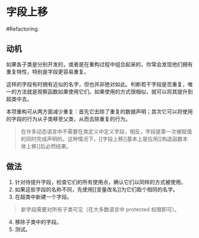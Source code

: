 # 字段上移
#Refactoring 

## 动机

如果各子类是分别开发的，或者是在重构过程中组合起来的，你常会发现他们拥有重复特性，特别是字段更容易重复。

这样的字段有时拥有近似的名字，但也并非绝对如此。判断若干字段是否重复，唯一的方法就是观察函数如果使用它们。如果使用的方式很相似，就可以将其提升到超类中去。

本项重构可从两方面减少重复：首先它去除了重复的数据声明；其次它可以将使用的字段的行为从子类移至父类，从而去除重复的行为。

> 在许多动态语言中不需要在类定义中定义字段，相反，字段是第一次被赋值的同时完成声明的。这种情况下，[[字段上移]]基本上是应用[[构造函数本体上移]]后必然结果。

## 做法

1. 针对待提升字段，检查它们的所有使用点，确认它们以同样的方式被使用。
2. 如果这些字段的名称不同，先使用[[变量改名]]为它们取个相同的名字。
3. 在超类中新建一个字段。

> 新字段需要对所有子类可见（在大多数语言中 protected 权限即可）。

4. 移除子类中的字段。
5. 测试。
